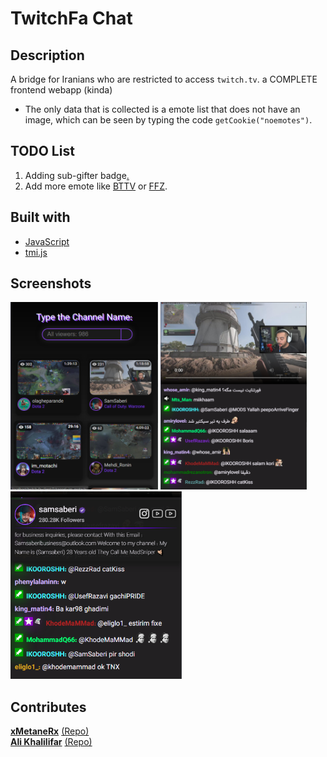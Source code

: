 # TwitchFa Chat

## Description
A bridge for Iranians who are restricted to access `twitch.tv`.
a COMPLETE frontend webapp (kinda)

- The only data that is collected is a emote list that does not have an image, which can be seen by typing the code `getCookie("noemotes")`.

## TODO List
1. Adding sub-gifter badge[.](https://www.google.com/search?q=sub+gifter+twitch+badge&tbm=isch#imgrc=bWzoPFdZVHiHcM)
2. Add more emote like [BTTV](https://api.betterttv.net/3/cached/users/twitch/ID) or [FFZ](https://api.frankerfacez.com/v1/room/id/ID).

## Built with
* [JavaScript](https://en.wikipedia.org/wiki/JavaScript)
* [tmi.js](https://tmijs.com/)


## Screenshots
<img src="img/showcase1.png" alt="Showcase #1" style="max-height:300px;">
<img src="img/showcase2.png" alt="Showcase #2" style="max-height:300px;">
<img src="img/showcase3.png" alt="Showcase #3" style="max-height:300px;">

## Contributes
[**xMetaneRx**](https://github.com/xMetaneRx)
[(Repo)](https://github.com/xMetaneRx/twitch-chat)
\
[**Ali Khalilifar**](https://github.com/alikhalilifar)
[(Repo)](https://github.com/alikhalilifar/persian-twitch-client)
